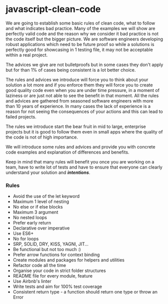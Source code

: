 # javascript-clean-code

We are going to establish some basic rules of clean code, what to follow and what indicates bad practice. 
Many of the examples we will show are perfectly valid code and the reason why we consider it bad practice is not the 
code itself but the bigger picture. We are software engineers developing robust applications which need to be future 
proof so while a solutions is perfectly good for showcasing in 1 testing file, it may not be acceptable 
within a real project. 

The advices we give are not bulletproofs but in some cases they don't apply but for than 1% of cases being consistent 
is a lot better choice. 

The rules and advices we introduce will force you to think about your solution a lot more and if you enforce them 
they will force you to create good quality code even when you are under time pressure, in a moment of laziness or are 
just not able to see the benefit in that moment. All the rules and advices are gathered from seasoned software engineers
with more than 10 years of experience. In many cases the lack of experience is a reason for not seeing the 
consequences of your actions and this can lead to failed projects.

The rules we introduce start the bear fruit in mid to large, enterprise projects but it is good to follow them even 
in small apps where the quality of the code is not of high importance.

We will introduce some rules and advices and provide you with concrete code examples and explanation of differences 
and benefits.

Keep in mind that many rules will benefit you once you are working on a team, have to write lot of tests and have to 
ensure that everyone can clearly understand your solution and <b><i>intentions</i></b>.

### Rules

- Avoid the use of the let keyword
- Maximum 1 level of nesting
- No else or if else blocks
- Maximum 3 argument
- No nested loops
- Prefer early return
- Declarative over imperative
- Use ES6+
- No for loops 
- SRP, SOLID, DRY, KISS, YAGNI, JIT...
- Be functional but not too much :)
- Prefer arrow functions for context binding
- Create modules and packages for helpers and utilities
- Refactor code all the time
- Organise your code in strict folder structures 
- README file for every module, feature
- Use Airbnb's linter
- Write tests and aim for 100% test coverage
- Consistent return type - a function should return one type or throw an Error

